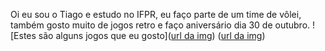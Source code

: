 Oi eu sou o Tiago e estudo no IFPR, eu faço parte de um time de vôlei, também gosto muito de jogos retro e faço aniversário dia 30 de outubro.
![Estes são alguns jogos que eu gosto]([url da img](https://www.google.com/url?sa=i&url=https%3A%2F%2Fguarientoportal.com%2Fanalise%2Fgames%2Fzelda-a-link-to-the-past%2F&psig=AOvVaw2vbQQqph7pqWAk1YF9EwDa&ust=1730336710626000&source=images&cd=vfe&opi=89978449&ved=0CBQQjRxqFwoTCPDjyuL0tIkDFQAAAAAdAAAAABAE))
([url da img](https://www.google.com/url?sa=i&url=https%3A%2F%2Fclubedovideogame.com.br%2Faladdin-passwords-dicas-snes%2F&psig=AOvVaw1ZvAPTDLSbaCQO88jVlBNp&ust=1730336910224000&source=images&cd=vfe&opi=89978449&ved=0CBQQjRxqFwoTCMDtgs71tIkDFQAAAAAdAAAAABAE))

